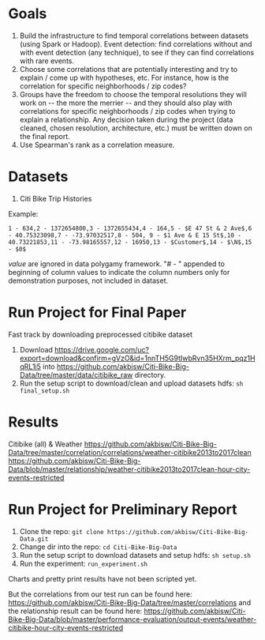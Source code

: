 # Goals
1. Build the infrastructure to find temporal correlations between datasets (using Spark or Hadoop). Event detection: find correlations without and with event detection (any technique), to see if they can find correlations with rare events.
2. Choose some correlations that are potentially interesting and try to explain / come up with hypotheses, etc. For instance, how is the correlation for specific neighborhoods / zip codes?
3. Groups have the freedom to choose the temporal resolutions they will work on -- the more the merrier -- and they should also play with correlations for specific neighborhoods / zip codes when trying to explain a relationship. Any decision taken during the project (data cleaned, chosen resolution, architecture, etc.) must be written down on the final report.
4. Use Spearman's rank as a correlation measure.

# Datasets
1. Citi Bike Trip Histories

Example: 

`1 - 634,2 - 1372654800,3 - 1372655434,4 - 164,5 - $E 47 St & 2 Ave$,6 - 40.75323098,7 - -73.97032517,8 - 504,
9 - $1 Ave & E 15 St$,10 - 40.73221853,11 - -73.98165557,12 - 16950,13 - $Customer$,14 - $\N$,15 - $0$`

$value$ are ignored in data polygamy framework. "# - " appended to beginning of column values to indicate the column numbers only for demonstration purposes, not included in dataset.

# Run Project for Final Paper
Fast track by downloading preprocessed citibike dataset
1. Download https://drive.google.com/uc?export=download&confirm=gVzO&id=1nnTH5G9tIwbRvn35HXrm_pqz1HqRL1i5 into https://github.com/akbisw/Citi-Bike-Big-Data/tree/master/data/citibike_raw directory.
2. Run the setup script to download/clean and upload datasets hdfs: `sh final_setup.sh`

# Results
Citibike (all) & Weather
https://github.com/akbisw/Citi-Bike-Big-Data/tree/master/correlation/correlations/weather-citibike2013to2017clean
https://github.com/akbisw/Citi-Bike-Big-Data/blob/master/relationship/weather-citibike2013to2017clean-hour-city-events-restricted


# Run Project for Preliminary Report
1. Clone the repo: `git clone https://github.com/akbisw/Citi-Bike-Big-Data.git`
2. Change dir into the repo: `cd Citi-Bike-Big-Data`
3. Run the setup script to download datasets and setup hdfs: `sh setup.sh`
4. Run the experiment: `run_experiment.sh`

Charts and pretty print results have not been scripted yet.

But the correlations from our test run can be found here: https://github.com/akbisw/Citi-Bike-Big-Data/tree/master/correlations and the relationship result can be found here: https://github.com/akbisw/Citi-Bike-Big-Data/blob/master/performance-evaluation/output-events/weather-citibike-hour-city-events-restricted
